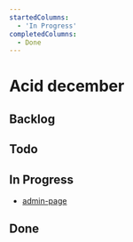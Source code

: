 ```yaml
---
startedColumns:
  - 'In Progress'
completedColumns:
  - Done
---
```


# Acid december

## Backlog

## Todo

## In Progress

- [admin-page](tasks/admin-page.md)

## Done
